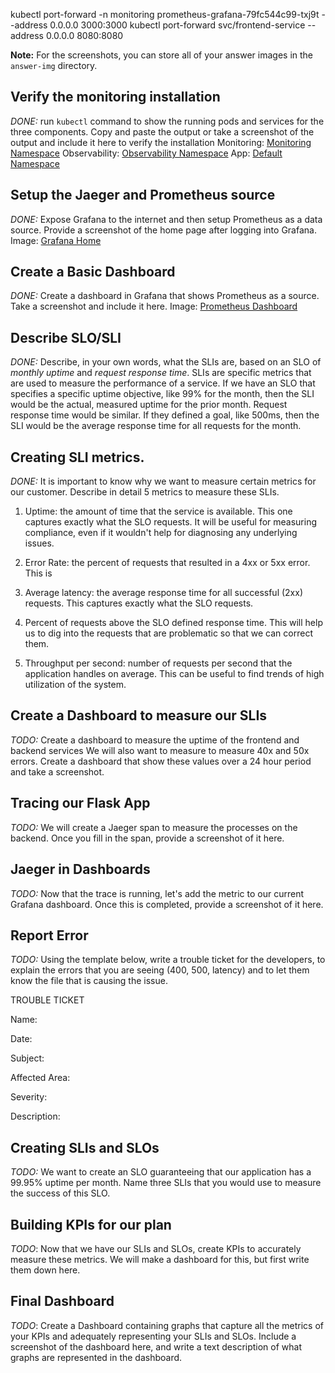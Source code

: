 kubectl port-forward -n monitoring prometheus-grafana-79fc544c99-txj9t --address 0.0.0.0 3000:3000
kubectl port-forward svc/frontend-service --address 0.0.0.0 8080:8080

**Note:** For the screenshots, you can store all of your answer images in the `answer-img` directory.

## Verify the monitoring installation

*DONE:* run `kubectl` command to show the running pods and services for the three components. Copy and paste the output or take a screenshot of the output and include it here to verify the installation
Monitoring: [Monitoring Namespace](answer-img/monitoring-pods-and-svc.png)
Observability: [Observability Namespace](answer-img/observability-pods-and-svc.png)
App: [Default Namespace](answer-img/app-pods-and-svc.png)

## Setup the Jaeger and Prometheus source
*DONE:* Expose Grafana to the internet and then setup Prometheus as a data source. Provide a screenshot of the home page after logging into Grafana.
Image: [Grafana Home](answer-img/grafana-home.png)

## Create a Basic Dashboard
*DONE:* Create a dashboard in Grafana that shows Prometheus as a source. Take a screenshot and include it here.
Image: [Prometheus Dashboard](answer-img/prometheus-dashboard.png)

## Describe SLO/SLI
*DONE:* Describe, in your own words, what the SLIs are, based on an SLO of *monthly uptime* and *request response time*.
SLIs are specific metrics that are used to measure the performance of a service. If we have an SLO that specifies a specific uptime objective, like 99% for the month, then the SLI would be the actual, measured uptime for the prior month. Request response time would be similar. If they defined a goal, like 500ms, then the SLI would be the average response time for all requests for the month.

## Creating SLI metrics.
*DONE:* It is important to know why we want to measure certain metrics for our customer. Describe in detail 5 metrics to measure these SLIs. 
1. Uptime: the amount of time that the service is available. This one captures exactly what the SLO requests. It will be useful for measuring compliance, even if it wouldn't help for diagnosing any underlying issues. 

2. Error Rate: the percent of requests that resulted in a 4xx or 5xx error. This is 

3. Average latency: the average response time for all successful (2xx) requests. This captures exactly what the SLO requests.

4. Percent of requests above the SLO defined response time. This will help us to dig into the requests that are problematic so that we can correct them.

5. Throughput per second: number of requests per second that the application handles on average. This can be useful to find trends of high utilization of the system.

## Create a Dashboard to measure our SLIs
*TODO:* Create a dashboard to measure the uptime of the frontend and backend services We will also want to measure to measure 40x and 50x errors. Create a dashboard that show these values over a 24 hour period and take a screenshot.

## Tracing our Flask App
*TODO:*  We will create a Jaeger span to measure the processes on the backend. Once you fill in the span, provide a screenshot of it here.

## Jaeger in Dashboards
*TODO:* Now that the trace is running, let's add the metric to our current Grafana dashboard. Once this is completed, provide a screenshot of it here.

## Report Error
*TODO:* Using the template below, write a trouble ticket for the developers, to explain the errors that you are seeing (400, 500, latency) and to let them know the file that is causing the issue.

TROUBLE TICKET

Name:

Date:

Subject:

Affected Area:

Severity:

Description:


## Creating SLIs and SLOs
*TODO:* We want to create an SLO guaranteeing that our application has a 99.95% uptime per month. Name three SLIs that you would use to measure the success of this SLO.

## Building KPIs for our plan
*TODO*: Now that we have our SLIs and SLOs, create KPIs to accurately measure these metrics. We will make a dashboard for this, but first write them down here.

## Final Dashboard
*TODO*: Create a Dashboard containing graphs that capture all the metrics of your KPIs and adequately representing your SLIs and SLOs. Include a screenshot of the dashboard here, and write a text description of what graphs are represented in the dashboard.  
